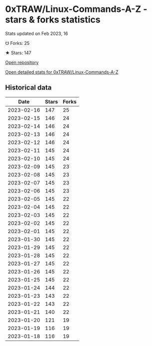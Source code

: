 # 0xTRAW/Linux-Commands-A-Z - stars & forks statistics

Stats updated on Feb 2023, 16

☋ Forks: 25

★ Stars: 147

[Open repository](https://github.com/0xTRAW/Linux-Commands-A-Z)

[Open detailed stats for 0xTRAW/Linux-Commands-A-Z](https://reviewgithub.com/rep/0xTRAW/Linux-Commands-A-Z)

## Historical data
| Date | Stars | Forks |
|------|-------|-------|
| 2023-02-16 | 147 | 25 | 
| 2023-02-15 | 146 | 24 | 
| 2023-02-14 | 146 | 24 | 
| 2023-02-13 | 146 | 24 | 
| 2023-02-12 | 146 | 24 | 
| 2023-02-11 | 145 | 24 | 
| 2023-02-10 | 145 | 24 | 
| 2023-02-09 | 145 | 23 | 
| 2023-02-08 | 145 | 23 | 
| 2023-02-07 | 145 | 23 | 
| 2023-02-06 | 145 | 23 | 
| 2023-02-05 | 145 | 22 | 
| 2023-02-04 | 145 | 22 | 
| 2023-02-03 | 145 | 22 | 
| 2023-02-02 | 145 | 22 | 
| 2023-02-01 | 145 | 22 | 
| 2023-01-30 | 145 | 22 | 
| 2023-01-29 | 145 | 22 | 
| 2023-01-28 | 145 | 22 | 
| 2023-01-27 | 145 | 22 | 
| 2023-01-26 | 145 | 22 | 
| 2023-01-25 | 145 | 22 | 
| 2023-01-24 | 144 | 22 | 
| 2023-01-23 | 143 | 22 | 
| 2023-01-22 | 143 | 22 | 
| 2023-01-21 | 140 | 22 | 
| 2023-01-20 | 121 | 19 | 
| 2023-01-19 | 116 | 19 | 
| 2023-01-18 | 116 | 19 | 

